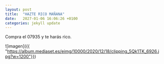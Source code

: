 ```yaml
---
layout: post
title:  "HAZTE RICO MAÑANA"
date:   2027-01-06 16:06:26 +0100
categories: jekyll update
---
```


Compra el 07935 y te harás rico.



![imagen]({{ "https://album.mediaset.es/eimg/10000/2020/12/18/clipping_5Qk1TK_6926.jpg?w=1200"}})
